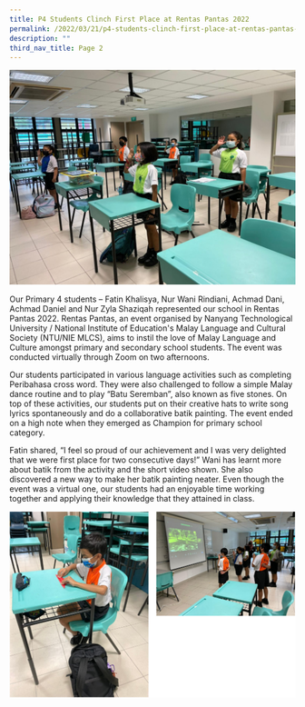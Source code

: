 ```yaml
---
title: P4 Students Clinch First Place at Rentas Pantas 2022
permalink: /2022/03/21/p4-students-clinch-first-place-at-rentas-pantas-2022/
description: ""
third_nav_title: Page 2
---
```

<img src="/images/02c64a3e-8e59-469b-8f23-ade63b9fb908-1536x1152.jpg">
<p>Our Primary 4 students &ndash; Fatin Khalisya, Nur Wani Rindiani, Achmad Dani, Achmad Daniel and Nur Zyla Shaziqah represented our school in Rentas Pantas 2022. Rentas Pantas, an event organised by Nanyang Technological University / National Institute of Education's Malay Language and Cultural Society (NTU/NIE MLCS), aims to instil the love of Malay Language and Culture amongst primary and secondary school students. The event was conducted virtually through Zoom on two afternoons.</p>
<p>Our students participated in various language activities such as completing Peribahasa cross word. They were also challenged to follow a simple Malay dance routine and to play &ldquo;Batu Seremban&rdquo;, also known as five stones. On top of these activities, our students put on their creative hats to write song lyrics spontaneously and do a collaborative batik painting. The event ended on a high note when they emerged as Champion for primary school category.</p>
<p>Fatin shared, &ldquo;I feel so proud of our achievement and I was very delighted that we were first place for two consecutive days!&rdquo; Wani has learnt more about batik from the activity and the short video shown. She also discovered a new way to make her batik painting neater. Even though the event was a virtual one, our students had an enjoyable time working together and applying their knowledge that they attained in class.</p>
<img src="/images/pantas2022.png">
